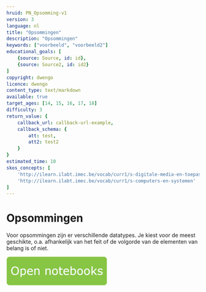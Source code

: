 ```yaml
---
hruid: PN_Opsomming-v1
version: 3
language: nl
title: "Opsommingen"
description: "Opsommingen"
keywords: ["voorbeeld", "voorbeeld2"]
educational_goals: [
    {source: Source, id: id}, 
    {source: Source2, id: id2}
]
copyright: dwengo
licence: dwengo
content_type: text/markdown
available: true
target_ages: [14, 15, 16, 17, 18]
difficulty: 3
return_value: {
    callback_url: callback-url-example,
    callback_schema: {
        att: test,
        att2: test2
    }
}
estimated_time: 10
skos_concepts: [
    'http://ilearn.ilabt.imec.be/vocab/curr1/s-digitale-media-en-toepassingen', 
    'http://ilearn.ilabt.imec.be/vocab/curr1/s-computers-en-systemen'
]
---
```

# Opsommingen
Voor opsommingen zijn er verschillende datatypes. Je kiest voor de meest geschikte, o.a. afhankelijk van het feit of de volgorde van de elementen van belang is of niet.

[![](embed/Knop.png "Knop")](https://kiks.ilabt.imec.be/jupyterhub/?id=1002 "Notebooks Input Output")

